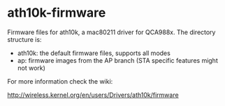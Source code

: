 ath10k-firmware
===============

Firmware files for ath10k, a mac80211 driver for QCA988x. The
directory structure is:

 * ath10k: the default firmware files, supports all modes
 * ap: firmware images from the AP branch (STA specific features
   might not work)

For more information check the wiki:

http://wireless.kernel.org/en/users/Drivers/ath10k/firmware


